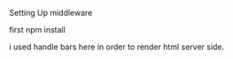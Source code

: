 Setting Up middleware

first npm install

i used handle bars here in order to render html server side.

